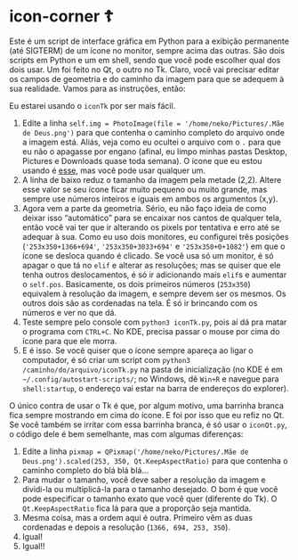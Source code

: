 # icon-corner ☦

Este é um script de interface gráfica em Python para a exibição permanente (até SIGTERM) de um ícone no monitor, sempre acima das outras. São dois scripts em Python e um em shell, sendo que você pode escolher qual dos dois usar. Um foi feito no Qt, o outro no Tk. Claro, você vai precisar editar os campos de geometria e do caminho da imagem para que se adequem à sua realidade. Vamos para as instruções, então:

Eu estarei usando o `iconTk` por ser mais fácil.
1. Edite a linha `self.img = PhotoImage(file = '/home/neko/Pictures/.Mãe de Deus.png')` para que contenha o caminho completo do arquivo onde a imagem está. Aliás, veja como eu ocultei o arquivo com o `.` para que eu não o apagasse por engano (afinal, eu limpo minhas pastas Desktop, Pictures e Downloads quase toda semana). O ícone que eu estou usando é [esse](https://i.mycdn.me/i?r=AyH4iRPQ2q0otWIFepML2LxRM7WAaqCQwlLEtE_VqlQcgg), mas você pode usar qualquer um.
2. A linha de baixo reduz o tamanho da imagem pela metade (2,2). Altere esse valor se seu ícone ficar muito pequeno ou muito grande, mas sempre use números inteiros e iguais em ambos os argumentos (x,y).
3. Agora vem a parte da geometria. Sério, eu não faço ideia de como deixar isso “automático” para se encaixar nos cantos de qualquer tela, então você vai ter que ir alterando os pixels por tentativa e erro até se adequar à sua. Como eu uso dois monitores, eu configurei três posições (`'253x350+1366+694'`, `'253x350+3033+694'` e `'253x350+0+1082'`) em que o ícone se desloca quando é clicado. Se você usa só um monitor, é só apagar o que tá no `elif` e alterar as resoluções; mas se quiser que ele tenha outros deslocamentos, é só ir adicionando mais `elif`s e aumentar o `self.pos`. Basicamente, os dois primeiros números (`253x350`) equivalem à resolução da imagem, e sempre devem ser os mesmos. Os outros dois são as cordenadas na tela. É só ir brincando com os números e ver no que dá.
4. Teste sempre pelo console com `python3 iconTk.py`, pois aí dá pra matar o programa com `CTRL+C`. No KDE, precisa passar o mouse por cima do ícone para que ele morra.
5. E é isso. Se você quiser que o ícone sempre apareça ao ligar o computador, é só criar um script com `python3 /caminho/do/arquivo/iconTk.py` na pasta de inicialização (no KDE é em `~/.config/autostart-scripts/`; no Windows, dê `Win+R` e navegue para `shell:startup`, o endereço vai estar na barra de endereços do explorer).

O único contra de usar o Tk é que, por algum motivo, uma barrinha branca fica sempre mostrando em cima do ícone. E foi por isso que eu refiz no Qt. Se você também se irritar com essa barrinha branca, é só usar o `iconQt.py`, o código dele é bem semelhante, mas com algumas diferenças:
1. Edite a linha `pixmap = QPixmap('/home/neko/Pictures/.Mãe de Deus.png').scaled(253, 350, Qt.KeepAspectRatio)` para que contenha o caminho completo do blá blá blá…
2. Para mudar o tamanho, você deve saber a resolução da imagem e dividi-la ou multiplicá-la para o tamanho desejado. O bom é que você pode especificar o tamanho exato que você quer (diferente do Tk). O `Qt.KeepAspectRatio` fica lá para que a proporção seja mantida.
3. Mesma coisa, mas a ordem aqui é outra. Primeiro vêm as duas cordenadas e depois a resolução (`1366, 694, 253, 350`).
4. Igual!
5. Igual!!
